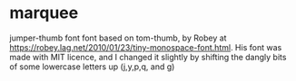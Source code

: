 # marquee

jumper-thumb font
font based on tom-thumb, by Robey at https://robey.lag.net/2010/01/23/tiny-monospace-font.html.  His font was made with MIT licence, and I changed it slightly by shifting the dangly bits of some lowercase letters up (j,y,p,q, and g)
